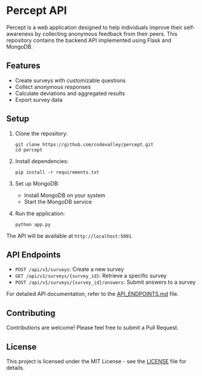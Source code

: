 # Percept API

Percept is a web application designed to help individuals improve their self-awareness by collecting anonymous feedback from their peers. This repository contains the backend API implemented using Flask and MongoDB.

## Features

- Create surveys with customizable questions
- Collect anonymous responses
- Calculate deviations and aggregated results
- Export survey data

## Setup

1. Clone the repository:
   ```
   git clone https://github.com/codevalley/percept.git
   cd percept
   ```

2. Install dependencies:
   ```
   pip install -r requirements.txt
   ```

3. Set up MongoDB:
   - Install MongoDB on your system
   - Start the MongoDB service

4. Run the application:
   ```
   python app.py
   ```

The API will be available at `http://localhost:5001`.

## API Endpoints

- `POST /api/v1/surveys`: Create a new survey
- `GET /api/v1/surveys/{survey_id}`: Retrieve a specific survey
- `POST /api/v1/surveys/{survey_id}/answers`: Submit answers to a survey

For detailed API documentation, refer to the [API_ENDPOINTS.md](API_ENDPOINTS.md) file.

## Contributing

Contributions are welcome! Please feel free to submit a Pull Request.

## License

This project is licensed under the MIT License - see the [LICENSE](LICENSE) file for details.